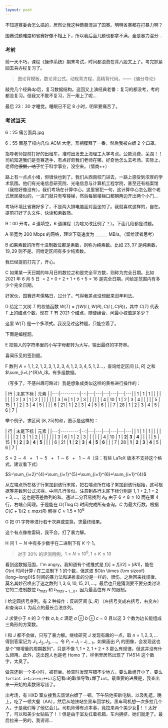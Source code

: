 ```yaml
---
layout: post
---
```


不知道赛委会怎么搞的，居然让我这种蒟蒻混进了国赛。明明省赛都在打暴力啊？

国赛试题难度和省赛好像不相上下，所以我后面几题也都拿不满，全是暴力混分...

### 考前

前一天不巧，课程《操作系统》期末考试，时间都浪费在背八股文上了。考完抓紧回去~~背方程~~复习了。

> 图论背模板，数论背公式。动规背方程，高精背代码。——《骗分导论》

敲完几个经典dp后，复习数据结构。这回又上演经典老番：复习的都没考，考的都没复习。但我又不敢不复习，万一用上了呢...

最后 23：30 才睡觉。睡眠已不足 8 小时，明早要痛苦了。

### 考试当天

6：25 痛苦面具.jpg

6：55 面基了校内几位 ACM 大佬，互相膜拜了一番，然后我被白嫖 2 个口罩。

指导老师提前打好的出租车，准时出发去上海理工大学考点。公款消费，芜湖！！司机知道我们是竞赛选手，有点好奇我们老师在哪，好奇他怎么去考场。实际上，老师他~~很懒，咕了~~忙于科学事业，没空来。（情商++）

路上有一点点小堵，但很快也到了。我们从西南校门进去，一路上感受到浓厚的学术氛围。他们有光电信息研究院、光电信息与计算机工程学院，甚至还有档案馆（我校好像没有）。我们考场在计算中心。这里冒犯一句，这计算中心怎么跟个老式居民楼似的，一进门就只有窄楼梯，然后每层楼梯口都朝两边开出两个小门...

考场环境比省赛好多了，不是两大排电脑面对面坐的了。我就喜欢这样的，自在。提前打好了头文件、快读和素数筛。

9：00 开考。4 道填空，6 道编程（为啥又改比例了？）。下面几段都是试题。

A 带宽为 $200$ Mbps 的网络，理论下载速度为 ______ MB/s。（留给读者思考）

B 如果素数的所有十进制数位都是素数，则称为纯素数。比如 $23,37$ 是纯素数，$19,29$ 则不是。问给定区间有多少纯素数。

我已经提前打完了，开心。

C 如果某一天日期的年月日的数位之和是完全平方数，则称为完全日期。比如 2021 年 6 月 5 日 $= 2+0+2+1+6+5=16$ 是完全日期。问给定范围内有多少个完全日期。

好家伙，国赛还考儒略日，过分了。气得我差点没想起来闰年判法。

D 给定二叉树 $T$ 的权值函数 $W(T)=f(W(L),W(R),C(L),C(R))$，其中 $C(T)$ 代表 $T$ 上的结点个数，现在 $T$ 有 $2021$ 个结点，随便组合，问最小权值是多少？

这里 $W(T)$ 是一个多项式。我没见过这种题，只能空着了。

下面是编程题。

E 把输入的字符串里的小写字母都转为大写，输出最终的字符串。

喜闻乐见的签到题。

F 数列 $A=1,1,2,1,2,3,1,2,3,4,1,2,3,4,5,1,2...$，查询给定区间 $[L,R]$ 之和 $\sum_{i=L}^{R}A_i$。有多组数据。

（写多了，不感兴趣可略过）我是想象成类似这样的表格进行操作的：

| 行 | 末尾下标 | 元素                      |
|---:|---------:|--:|---|---|---|---|---|---|
|  1 |        1 | 1 |   |   |   |   |   |   |
|  2 |        3 | 1 | 2 |   |   |   |   |   |
|  3 |        6 | 1 | 2 | 3 |   |   |   |   |
|  4 |       10 | 1 | 2 | 3 | 4 |   |   |   |
|  5 |       15 | 1 | 2 | 3 | 4 | 5 |   |   |
|  6 |       21 | 1 | 2 | 3 | 4 | 5 | 6 |   |
|  7 |       28 | 1 | 2 | 3 | 4 | 5 | 6 | 7 |

举个例子，求区间 $[8,25]$的和，图示是这样的：

| 行 | 末尾下标 | 元素                      |
|---:|---------:|--:|---|---|---|---|---|---|
|  1 |        1 | 1 |   |   |   |   |   |   |
|  2 |        3 | 1 | 2 |   |   |   |   |   |
|  3 |        6 | 1 | 2 | 3 |   |   |   |   |
|  4 |       10 | 1 | **2**| **3** | **4** |   |   |   |
|  5 |       15 | **1** | **2** | **3** |  **4** | **5** |   |   |
|  6 |       21 | **1** | **2** | **3** |  **4** | **5** | **6** |   |
|  7 |       28 | **1** | **2** | **3** |  **4** | 5 | 6 | 7 |

$S=2 \sim 4~~~+~~~1 \sim 5~~~+~~~1 \sim 6~~~+~~~1 \sim 4$（注：有些 LaTeX 版本不支持这个格式，建议看下式）

$S=\sum_{i=2}^{4}+\sum_{i=1}^{5}+\sum_{i=1}^{6}+\sum_{i=1}^{4}$

从左端点所在格子行累加到该行末尾，把右端点所在格子累加到该行起始，这可根据等差数列公式求得。中间几行类似。注意到各行末尾下标分别是 $1,1+2,1+2+3,...$，这也是等差数列的和。通过二分容易找到 $A_8$ 由于 $6 < 8 \leq 10$ 而在第 $4$ 行，右端点同理。于是能在 $O(T \log C)$ 时间完成所有查询。$C$ 为最大行数。根据 $C(C+1)/2 \geq max(R)$ 解得 $C\approx 1.5 \times 10^6$

G 把 01 字符串进行若干次异或变换，求最终结果。

这个有点像格雷码，我不会，打了暴力解。

H 问 $1 \sim N$ 中有多少数字在二进制下有 $K$ 个 1。
> 对于 30% 的评测用例，$1 \leq N \leq 10^6,1 \leq K \leq 10$

看到这数据范围，I'm angry。我知道有个递推式是 $f[i]=f[i/2]+(i \& 1)$，能在 $O(n)$ 时间计算 $i$ 在二进制下 1 的个数，但这波 $O(n \times {\rm sizeof}(long~long)))$ 时间的暴力法和递推拿的分是一样的，很伤。之后回来找规律，莫名其妙召唤出了迷之数列 $1,3,6,10,15,21,...$。最后也只是猜测要不要分类讨论它的二进制数位 $b_{max}$ 和 $b_{max-1...0}$，因为最高位有 $N$ 的限制。

I 给定圆括号序列。有 2 种操作：反转区间 $[L,R]$ （左括号变成右括号，右变左）和查询以 $L$ 为起点的最长合法序列。

J 求使小于 $n$ 的 3 个数 $a,b,c$ 满足 $a \oplus b \oplus c=0$ 且以这 3 个数为边长能组成三角形的方案数。

I 和 J 都不会做，只写了暴力解。继续研究 J 发现有趣的一点，取 $n=1,2,3,...$ 得到答案记为 $J_1,J_2,J_3,...$，令 $P_i=J_i-J_{i-1}$。如果画出 $P_i$ 的图像，会发现这也是个“带增量的周期数列”，只是不像 $1,1+2,1+2+3$ 那么有规律。但这并没有什么卵用。此外，这出题人也是老 Homo 了，样例里居然出现了 $114514$ 这个数字，太臭了。

做完还剩一个多小时，被罚坐。检查时发现写错不少地方。要么数组开小了，要么`for(int i=1;i<=n;++i)`忘记看`n`的取值导致`i`爆了`int`。最重要的进展是，我查出来一开始的素数筛写错了。

出考场，有 HXD 室友接我去饭馆白嫖了一顿。下午陪他买新电脑，以及乱逛。晚上，吃了一顿大餐（AA），然后从地铁站坐黑车回学校。黑车司机想一次多拉几个人，于是我们等了他亿会儿。司机师傅有点本事，竟拉来两个美少女👀！！太好了，可以和美少女贴贴了！！但是由于室友扛着机箱，车内拥挤，她们就走了。最后拉来一男的，我谔谔...
